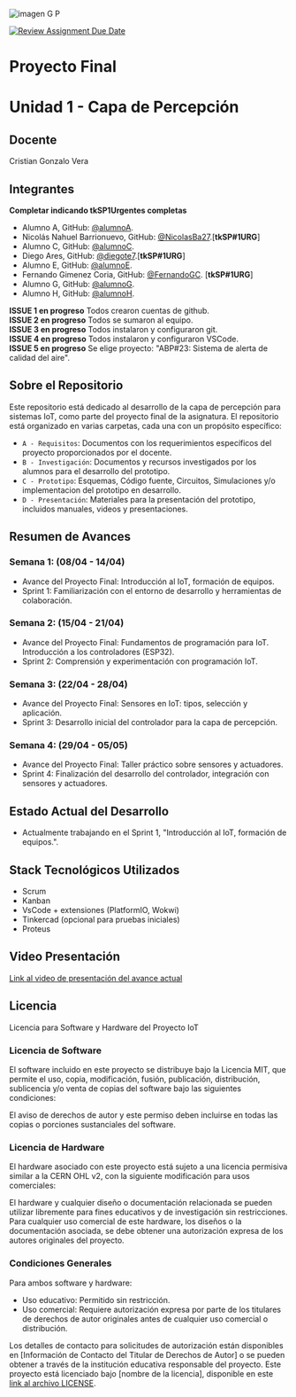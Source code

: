 ![imagen G P](https://github.com/ISPC-TST-PI-I-2024/capa-de-percepcion-grupo-plata/assets/114953054/00c3928c-8a81-4ef2-8b69-cb990eb09982)

[![Review Assignment Due Date](https://classroom.github.com/assets/deadline-readme-button-24ddc0f5d75046c5622901739e7c5dd533143b0c8e959d652212380cedb1ea36.svg)](https://classroom.github.com/a/6DmeHhP6)

# Proyecto Final

# Unidad 1 - Capa de Percepción

## Docente

Cristian Gonzalo Vera

## Integrantes

**Completar indicando tkSP1Urgentes completas**

- Alumno A, GitHub: [@alumnoA](https://github.com/alumnoA).
- Nicolás Nahuel Barrionuevo, GitHub: [@NicolasBa27](https://github.com/NicolasBa27).[**tkSP#1URG**]
- Alumno C, GitHub: [@alumnoC](https://github.com/alumnoC).
- Diego Ares, GitHub: [@diegote7](https://github.com/diegote7).[**tkSP#1URG**]
- Alumno E, GitHub: [@alumnoE](https://github.com/alumnoE).
- Fernando Gimenez Coria, GitHub: [@FernandoGC](https://github.com/FerCbr). [**tkSP#1URG**]
- Alumno G, GitHub: [@alumnoG](https://github.com/alumnoG).
- Alumno H, GitHub: [@alumnoH](https://github.com/alumnoH).

**ISSUE 1 en progreso** Todos crearon cuentas de github.  
**ISSUE 2 en progreso** Todos se sumaron al equipo.  
**ISSUE 3 en progreso** Todos instalaron y configuraron git.  
**ISSUE 4 en progreso** Todos instalaron y configuraron VSCode.  
**ISSUE 5 en progreso** Se elige proyecto: "ABP#23: Sistema de alerta de calidad del aire".

## Sobre el Repositorio

Este repositorio está dedicado al desarrollo de la capa de percepción para sistemas IoT, como parte del proyecto final de la asignatura. El repositorio está organizado en varias carpetas, cada una con un propósito específico:

- `A - Requisitos`: Documentos con los requerimientos específicos del proyecto proporcionados por el docente.
- `B - Investigación`: Documentos y recursos investigados por los alumnos para el desarrollo del prototipo.
- `C - Prototipo`: Esquemas, Código fuente, Circuitos, Simulaciones y/o implementacion del prototipo en desarrollo.
- `D - Presentación`: Materiales para la presentación del prototipo, incluidos manuales, videos y presentaciones.

## Resumen de Avances

### Semana 1: (08/04 - 14/04)

- Avance del Proyecto Final: Introducción al IoT, formación de equipos.
- Sprint 1: Familiarización con el entorno de desarrollo y herramientas de colaboración.

### Semana 2: (15/04 - 21/04)

- Avance del Proyecto Final: Fundamentos de programación para IoT. Introducción a los controladores (ESP32).
- Sprint 2: Comprensión y experimentación con programación IoT.

### Semana 3: (22/04 - 28/04)

- Avance del Proyecto Final: Sensores en IoT: tipos, selección y aplicación.
- Sprint 3: Desarrollo inicial del controlador para la capa de percepción.

### Semana 4: (29/04 - 05/05)

- Avance del Proyecto Final: Taller práctico sobre sensores y actuadores.
- Sprint 4: Finalización del desarrollo del controlador, integración con sensores y actuadores.

## Estado Actual del Desarrollo

- Actualmente trabajando en el Sprint 1, "Introducción al IoT, formación de equipos.".

## Stack Tecnológicos Utilizados

- Scrum
- Kanban
- VsCode + extensiones (PlatformIO, Wokwi)
- Tinkercad (opcional para pruebas iniciales)
- Proteus

## Video Presentación

[Link al video de presentación del avance actual](URL_DEL_VIDEO)

## Licencia

Licencia para Software y Hardware del Proyecto IoT

### Licencia de Software

El software incluido en este proyecto se distribuye bajo la Licencia MIT, que permite el uso, copia, modificación, fusión, publicación, distribución, sublicencia y/o venta de copias del software bajo las siguientes condiciones:

El aviso de derechos de autor y este permiso deben incluirse en todas las copias o porciones sustanciales del software.

### Licencia de Hardware

El hardware asociado con este proyecto está sujeto a una licencia permisiva similar a la CERN OHL v2, con la siguiente modificación para usos comerciales:

El hardware y cualquier diseño o documentación relacionada se pueden utilizar libremente para fines educativos y de investigación sin restricciones. Para cualquier uso comercial de este hardware, los diseños o la documentación asociada, se debe obtener una autorización expresa de los autores originales del proyecto.

### Condiciones Generales

Para ambos software y hardware:

- Uso educativo: Permitido sin restricción.
- Uso comercial: Requiere autorización expresa por parte de los titulares de derechos de autor originales antes de cualquier uso comercial o distribución.

Los detalles de contacto para solicitudes de autorización están disponibles en [Información de Contacto del Titular de Derechos de Autor] o se pueden obtener a través de la institución educativa responsable del proyecto.
Este proyecto está licenciado bajo [nombre de la licencia], disponible en este [link al archivo LICENSE](LICENSE).
